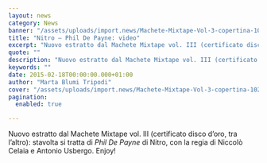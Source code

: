 ```yaml
---
layout: news
category: News
banner: "/assets/uploads/import.news/Machete-Mixtape-Vol-3-copertina-1024x1023.jpg"
title: "Nitro – Phil De Payne: video"
excerpt: "Nuovo estratto dal Machete Mixtape vol. III (certificato disco d’oro, tra l’altro): stavolta si tratta di Phil De Payne di Nitro, con la regia di Niccolò Celaia e Antonio Usbergo. Enjoy!"
quote: ""
description: "Nuovo estratto dal Machete Mixtape vol. III (certificato disco d’oro, tra l’altro): stavolta si tratta di Phil De Payne di Nitro, con la regia di Niccolò Celaia e Antonio Usbergo. Enjoy!"
keywords: ""
date: 2015-02-18T00:00:00.000+01:00
author: "Marta Blumi Tripodi"
cover: "/assets/uploads/import.news/Machete-Mixtape-Vol-3-copertina-1024x1023.jpg"
pagination:
  enabled: true

---
```


[](https://hotmc.com/wp-content/uploads/2014/09/Machete-Mixtape-Vol-3-copertina.jpg)

Nuovo estratto dal Machete Mixtape vol. III (certificato disco d’oro, tra l’altro): stavolta si tratta di _Phil De Payne_ di Nitro, con la regia di Niccolò Celaia e Antonio Usbergo. Enjoy!